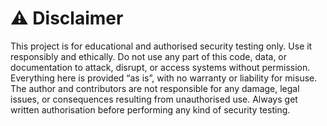 # ⚠️ Disclaimer

This project is for educational and authorised security testing only. Use it responsibly and ethically. Do not use any part of this code, data, or documentation to attack, disrupt, or access systems without permission. Everything here is provided “as is”, with no warranty or liability for misuse. The author and contributors are not responsible for any damage, legal issues, or consequences resulting from unauthorised use. Always get written authorisation before performing any kind of security testing.
